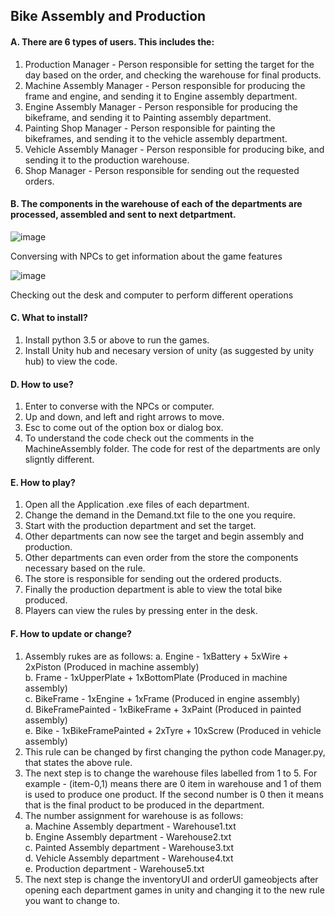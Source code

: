 ## Bike Assembly and Production
#### A. There are 6 types of users. This includes the:
1. Production Manager - Person responsible for setting the target for the day based on the order, and checking the warehouse for final products.
2. Machine Assembly Manager - Person responsible for producing the frame and engine, and sending it to Engine assembly department.
3. Engine Assembly Manager - Person responsible for producing the bikeframe, and sending it to Painting assembly department.
4. Painting Shop Manager - Person responsible for painting the bikeframes, and sending it to the vehicle assembly department.
5. Vehicle Assembly Manager - Person responsible for producing bike, and sending it to the production warehouse.
6. Shop Manager -  Person responsible for sending out the requested orders.
   
#### B. The components in the warehouse of each of the departments are processed, assembled and sent to next detpartment.

![image](https://github.com/user-attachments/assets/549e90f7-4467-45a2-a6c2-57fad28039a3)

Conversing with NPCs to get information about the game features

![image](https://github.com/user-attachments/assets/5c661231-2d36-448a-87e4-648ad55d0f70)

Checking out the desk and computer to perform different operations

#### C. What to install?
1. Install python 3.5 or above to run the games.
2. Install Unity hub and necesary version of unity (as suggested by unity hub) to view the code.

#### D. How to use?
1. Enter to converse with the NPCs or computer.
2. Up and down, and left and right arrows to move.
3. Esc to come out of the option box or dialog box.
4. To understand the code check out the comments in the MachineAssembly folder.
   The code for rest of the departments are only sligntly different.

#### E. How to play?
1. Open all the Application .exe files of each department.
2. Change the demand in the Demand.txt file to the one you require.
3. Start with the production department and set the target.
4. Other departments can now see the target and begin assembly and production.
5. Other departments can even order from the store the components necessary based on the rule.
6. The store is responsible for sending out the ordered products.
7. Finally the production department is able to view the total bike produced.
8. Players can view the rules by pressing enter in the desk.
   
#### F. How to update or change?
1. Assembly rukes are as follows:
   a. Engine           - 1xBattery + 5xWire + 2xPiston (Produced in machine assembly)\
   b. Frame            - 1xUpperPlate + 1xBottomPlate (Produced in machine assembly)\
   c. BikeFrame        - 1xEngine + 1xFrame (Produced in engine assembly)\
   d. BikeFramePainted - 1xBikeFrame + 3xPaint (Produced in painted assembly)\
   e. Bike             - 1xBikeFramePainted + 2xTyre + 10xScrew (Produced in vehicle assembly)
3. This rule can be changed by first changing the python code Manager.py, that states the above rule.
4. The next step is to change the warehouse files labelled from 1 to 5. For example - (item-0,1) means
   there are 0 item in warehouse and 1 of them is used to produce one product. If the second number is 0
   then it means that is the final product to be produced in the department.
5. The number assignment for warehouse is as follows:\
   a. Machine Assembly department - Warehouse1.txt\
   b. Engine Assembly department - Warehouse2.txt\
   c. Painted Assembly department - Warehouse3.txt\
   d. Vehicle Assembly department - Warehouse4.txt\
   e. Production department - Warehouse5.txt
6. The next step is change the inventoryUI and orderUI gameobjects after opening each department games in unity and changing it to the new rule you want to change to.
